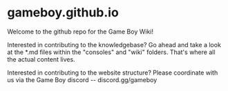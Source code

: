 # gameboy.github.io

Welcome to the github repo for the Game Boy Wiki!

Interested in contributing to the knowledgebase? Go ahead and take a look at the *.md files within the "consoles" and "wiki" folders. That's where all the actual content lives. 

Interested in contributing to the website structure? Please coordinate with us via the Game Boy discord -- discord.gg/gameboy 
